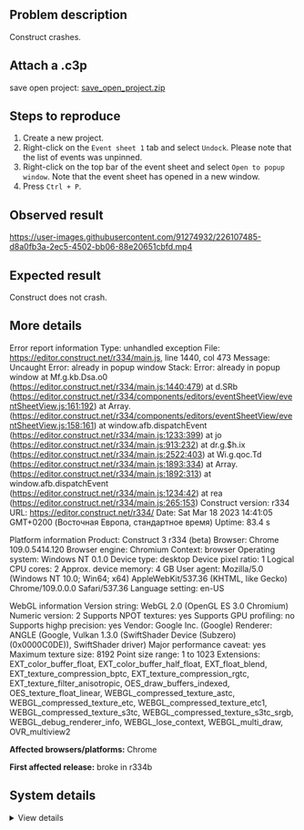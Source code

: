 ## Problem description

Construct crashes.

## Attach a .c3p

save open project: [save_open_project.zip](https://github.com/WilsonPercival/WilsonPercival/files/11008573/save_open_project.zip)

## Steps to reproduce

1. Create a new project.
2. Right-click on the `Event sheet 1` tab and select `Undock`. Please note that the list of events was unpinned.
3. Right-click on the top bar of the event sheet and select `Open to popup window`. Note that the event sheet has opened in a new window.
4. Press `Ctrl + P`.

## Observed result

https://user-images.githubusercontent.com/91274932/226107485-d8a0fb3a-2ec5-4502-bb06-88e20651cbfd.mp4

## Expected result

Construct does not crash.

## More details

Error report information
Type: unhandled exception
File: https://editor.construct.net/r334/main.js, line 1440, col 473
Message: Uncaught Error: already in popup window
Stack: Error: already in popup window at Mf.g.kb.Dsa.o0 (https://editor.construct.net/r334/main.js:1440:479) at d.SRb (https://editor.construct.net/r334/components/editors/eventSheetView/eventSheetView.js:161:192) at Array. (https://editor.construct.net/r334/components/editors/eventSheetView/eventSheetView.js:158:161) at window.afb.dispatchEvent (https://editor.construct.net/r334/main.js:1233:399) at jo (https://editor.construct.net/r334/main.js:913:232) at dr.g.$h.ix (https://editor.construct.net/r334/main.js:2522:403) at Wi.g.qoc.Td (https://editor.construct.net/r334/main.js:1893:334) at Array. (https://editor.construct.net/r334/main.js:1892:313) at window.afb.dispatchEvent (https://editor.construct.net/r334/main.js:1234:42) at rea (https://editor.construct.net/r334/main.js:265:153)
Construct version: r334
URL: https://editor.construct.net/r334/
Date: Sat Mar 18 2023 14:41:05 GMT+0200 (Восточная Европа, стандартное время)
Uptime: 83.4 s

Platform information
Product: Construct 3 r334 (beta)
Browser: Chrome 109.0.5414.120
Browser engine: Chromium
Context: browser
Operating system: Windows NT 0.1.0
Device type: desktop
Device pixel ratio: 1
Logical CPU cores: 2
Approx. device memory: 4 GB
User agent: Mozilla/5.0 (Windows NT 10.0; Win64; x64) AppleWebKit/537.36 (KHTML, like Gecko) Chrome/109.0.0.0 Safari/537.36
Language setting: en-US

WebGL information
Version string: WebGL 2.0 (OpenGL ES 3.0 Chromium)
Numeric version: 2
Supports NPOT textures: yes
Supports GPU profiling: no
Supports highp precision: yes
Vendor: Google Inc. (Google)
Renderer: ANGLE (Google, Vulkan 1.3.0 (SwiftShader Device (Subzero) (0x0000C0DE)), SwiftShader driver)
Major performance caveat: yes
Maximum texture size: 8192
Point size range: 1 to 1023
Extensions: EXT_color_buffer_float, EXT_color_buffer_half_float, EXT_float_blend, EXT_texture_compression_bptc, EXT_texture_compression_rgtc, EXT_texture_filter_anisotropic, OES_draw_buffers_indexed, OES_texture_float_linear, WEBGL_compressed_texture_astc, WEBGL_compressed_texture_etc, WEBGL_compressed_texture_etc1, WEBGL_compressed_texture_s3tc, WEBGL_compressed_texture_s3tc_srgb, WEBGL_debug_renderer_info, WEBGL_lose_context, WEBGL_multi_draw, OVR_multiview2

**Affected browsers/platforms:** Chrome

**First affected release:** broke in r334b

## System details

<details><summary>View details</summary>

Platform information
Product: Construct 3 r334 (beta)
Browser: Chrome 109.0.5414.120
Browser engine: Chromium
Context: browser
Operating system: Windows NT 0.1.0
Device type: desktop
Device pixel ratio: 1
Logical CPU cores: 2
Approx. device memory: 4 GB
User agent: Mozilla/5.0 (Windows NT 10.0; Win64; x64) AppleWebKit/537.36 (KHTML, like Gecko) Chrome/109.0.0.0 Safari/537.36
Language setting: en-US

Local storage
Storage quota (approx): 59 gb
Storage usage (approx): 174 mb (0.3%)
Persistant storage: No

Browser support notes
This list contains missing features that are not required, but could improve performance or user experience if supported.

UI effects are disabled in settings.
WebGL indicates a major performance caveat. It is probably using software rendering.
WebGL information
Version string: WebGL 2.0 (OpenGL ES 3.0 Chromium)
Numeric version: 2
Supports NPOT textures: yes
Supports GPU profiling: no
Supports highp precision: yes
Vendor: Google Inc. (Google)
Renderer: ANGLE (Google, Vulkan 1.3.0 (SwiftShader Device (Subzero) (0x0000C0DE)), SwiftShader driver)
Major performance caveat: yes
Maximum texture size: 8192
Point size range: 1 to 1023
Extensions:

EXT_color_buffer_float
EXT_color_buffer_half_float
EXT_float_blend
EXT_texture_compression_bptc
EXT_texture_compression_rgtc
EXT_texture_filter_anisotropic
OES_draw_buffers_indexed
OES_texture_float_linear
WEBGL_compressed_texture_astc
WEBGL_compressed_texture_etc
WEBGL_compressed_texture_etc1
WEBGL_compressed_texture_s3tc
WEBGL_compressed_texture_s3tc_srgb
WEBGL_debug_renderer_info
WEBGL_lose_context
WEBGL_multi_draw
OVR_multiview2
Audio information
System sample rate: 48000 Hz
Output channels: 2
Output interpretation: speakers
Supported decode formats:

WebM Opus (audio/webm; codecs=opus)
Ogg Opus (audio/ogg; codecs=opus)
WebM Vorbis (audio/webm; codecs=vorbis)
Ogg Vorbis (audio/ogg; codecs=vorbis)
MPEG-4 AAC (audio/mp4; codecs=mp4a.40.5)
MP3 (audio/mpeg)
FLAC (audio/flac)
PCM WAV (audio/wav; codecs=1)
Supported encode formats:

WebM Opus (audio/webm; codecs=opus)
Video information
Supported decode formats:

WebM AV1 (video/webm; codecs=av01.0.00M.08)
MP4 AV1 (video/mp4; codecs=av01.0.00M.08)
WebM VP9 (video/webm; codecs=vp9)
WebM VP8 (video/webm; codecs=vp8)
Ogg Theora (video/ogg; codecs=theora)
H.264 (video/mp4; codecs=avc1.42E01E)
Supported encode formats:

WebM VP9 (video/webm; codecs=vp9)
WebM VP8 (video/webm; codecs=vp8)

</details>
